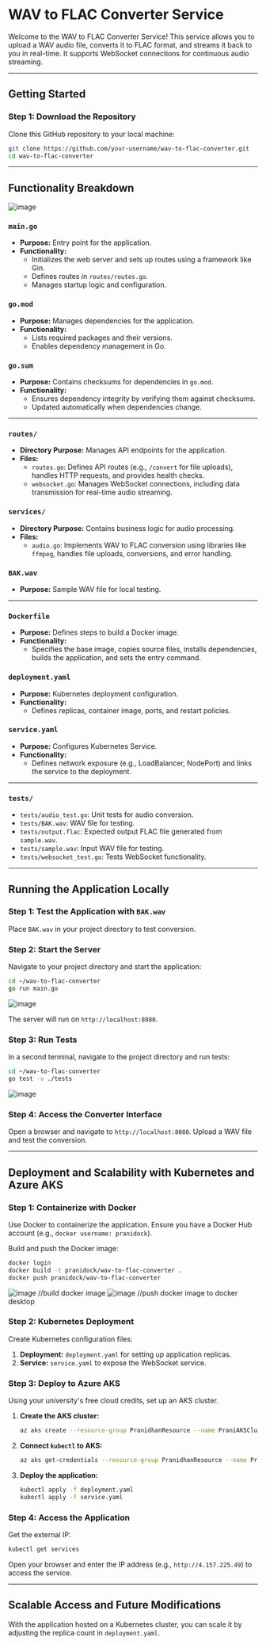 # WAV to FLAC Converter Service

Welcome to the WAV to FLAC Converter Service! This service allows you to upload a WAV audio file, converts it to FLAC format, and streams it back to you in real-time. It supports WebSocket connections for continuous audio streaming.

---

## Getting Started

### Step 1: Download the Repository
Clone this GitHub repository to your local machine:

```bash
git clone https://github.com/your-username/wav-to-flac-converter.git
cd wav-to-flac-converter
```

---

## Functionality Breakdown
![image](https://github.com/user-attachments/assets/6b24cec1-4afe-45c9-8284-6966237e9a55)


### `main.go`
- **Purpose:** Entry point for the application.
- **Functionality:**
  - Initializes the web server and sets up routes using a framework like Gin.
  - Defines routes in `routes/routes.go`.
  - Manages startup logic and configuration.

### `go.mod`
- **Purpose:** Manages dependencies for the application.
- **Functionality:**
  - Lists required packages and their versions.
  - Enables dependency management in Go.

### `go.sum`
- **Purpose:** Contains checksums for dependencies in `go.mod`.
- **Functionality:**
  - Ensures dependency integrity by verifying them against checksums.
  - Updated automatically when dependencies change.

---

### `routes/`
- **Directory Purpose:** Manages API endpoints for the application.
- **Files:**
  - `routes.go`: Defines API routes (e.g., `/convert` for file uploads), handles HTTP requests, and provides health checks.
  - `websocket.go`: Manages WebSocket connections, including data transmission for real-time audio streaming.

### `services/`
- **Directory Purpose:** Contains business logic for audio processing.
- **Files:**
  - `audio.go`: Implements WAV to FLAC conversion using libraries like `ffmpeg`, handles file uploads, conversions, and error handling.

### `BAK.wav`
- **Purpose:** Sample WAV file for local testing.

---

### `Dockerfile`
- **Purpose:** Defines steps to build a Docker image.
- **Functionality:**
  - Specifies the base image, copies source files, installs dependencies, builds the application, and sets the entry command.

### `deployment.yaml`
- **Purpose:** Kubernetes deployment configuration.
- **Functionality:**
  - Defines replicas, container image, ports, and restart policies.

### `service.yaml`
- **Purpose:** Configures Kubernetes Service.
- **Functionality:**
  - Defines network exposure (e.g., LoadBalancer, NodePort) and links the service to the deployment.

---

### `tests/`
- `tests/audio_test.go`: Unit tests for audio conversion.
- `tests/BAK.wav`: WAV file for testing.
- `tests/output.flac`: Expected output FLAC file generated from `sample.wav`.
- `tests/sample.wav`: Input WAV file for testing.
- `tests/websocket_test.go`: Tests WebSocket functionality.

---

## Running the Application Locally

### Step 1: Test the Application with `BAK.wav`
Place `BAK.wav` in your project directory to test conversion.

### Step 2: Start the Server
Navigate to your project directory and start the application:

```bash
cd ~/wav-to-flac-converter
go run main.go
```
![image](https://github.com/user-attachments/assets/513b9f8c-5683-4b37-b91e-006d48d5ca59)


The server will run on `http://localhost:8080`.

### Step 3: Run Tests
In a second terminal, navigate to the project directory and run tests:

```bash
cd ~/wav-to-flac-converter
go test -v ./tests
```
![image](https://github.com/user-attachments/assets/6c86c575-795d-430b-879e-5d9f4970d43a)


### Step 4: Access the Converter Interface
Open a browser and navigate to `http://localhost:8080`. Upload a WAV file and test the conversion.

---

## Deployment and Scalability with Kubernetes and Azure AKS

### Step 1: Containerize with Docker
Use Docker to containerize the application. Ensure you have a Docker Hub account (e.g., `docker username: pranidock`).

Build and push the Docker image:

```bash
docker login
docker build -t pranidock/wav-to-flac-converter .
docker push pranidock/wav-to-flac-converter
```
![image](https://github.com/user-attachments/assets/c9a1bb1d-9f55-4095-8e83-596b1d271f0e) 
//build docker image
![image](https://github.com/user-attachments/assets/5b247050-93c9-412a-b93a-09e62d03ffe6)
//push docker image to docker desktop

### Step 2: Kubernetes Deployment
Create Kubernetes configuration files:

1. **Deployment:** `deployment.yaml` for setting up application replicas.
2. **Service:** `service.yaml` to expose the WebSocket service.

### Step 3: Deploy to Azure AKS
Using your university's free cloud credits, set up an AKS cluster.

1. **Create the AKS cluster:**
   ```bash
   az aks create --resource-group PranidhanResource --name PraniAKSCluster --node-count 1 --enable-addons monitoring --generate-ssh-keys
   ```

2. **Connect `kubectl` to AKS:**
   ```bash
   az aks get-credentials --resource-group PranidhanResource --name PraniAKSCluster
   ```

3. **Deploy the application:**
   ```bash
   kubectl apply -f deployment.yaml
   kubectl apply -f service.yaml
   ```

### Step 4: Access the Application
Get the external IP:

```bash
kubectl get services
```

Open your browser and enter the IP address (e.g., `http://4.157.225.49`) to access the service.

---

## Scalable Access and Future Modifications

With the application hosted on a Kubernetes cluster, you can scale it by adjusting the replica count in `deployment.yaml`.
